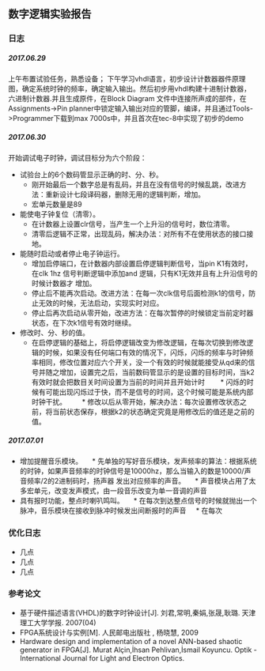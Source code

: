 ## 数字逻辑实验报告 ##
### 日志 ###
   ##### 2017.06.29 ##### 
   上午布置试验任务，熟悉设备；
   下午学习vhdl语言，初步设计计数器器件原理图，确定系统时钟的频率，确定输入输出。然后初步用vhdl构建十进制计数器，六进制计数器.并且生成原件，在Block Diagram
   文件中连接所声成的部件，在Assignments->Pin planner中锁定输入输出对应的管脚，编译，并且通过Tools->Programmer下载到max 7000s中，并且首次在tec-8中实现了初步的demo
   ##### 2017.06.30 #####
   开始调试电子时钟，调试目标分为六个阶段：
   * 试验台上的6个数码管显示正确的时、分、秒。
        * 刚开始最后一个数字总是有乱码，并且在没有信号的时候乱跳，改进方法：重新设计七段译码器，删除无用的逻辑判断，增加。
        * 宏单元数量是89
   * 能使电子钟复位（清零）。
        * 在计数器上设置clr信号，当产生一个上升沿的信号时，数位清零。
        * 清零后逻辑不正常，出现乱码，解决办法：对所有不在使用状态的接口接地。
   * 能随时启动或者停止电子钟运行。
        * 增加启停端口，在计数器内部设置启停逻辑判断信号，当pin K1有效时，在clk 1hz 信号判断逻辑中添加and 逻辑，只有K1无效并且有上升沿信号的时候计数器才
        增加。
        * 停止后不能再次启动。改进方法：在每一次clk信号后面检测k1的信号，防止无效的时候，无法启动，实现实时对应。
        * 停止后再次启动从零开始，改进方法：在每次暂停的时候锁定当前定时器状态，在下次k1信号有效时继续。
   * 修改时、分、秒的值。
        * 在启停逻辑的基础上，将启停逻辑改变为修改逻辑，在每次切换到修改逻辑的时候，如果没有任何端口有效的情况下，闪烁，闪烁的频率与时钟频率相同，修改位置对应六个开关，没一个有效的时候就能接受从qd来的信号并随之增加，设置完之后，当前数码管显示的是设置的目标时间，当k2有效时就会把数目关时间设置为当前的时间并且开始计时
        * 闪烁的时候有可能出现闪烁过于快，而不是信号的时间，这个时候可能是系统内部时钟干扰。
        * 修改以后从零开始，解决办法：每次设置修改状态之前，将当前状态保存，根据k2的状态确定究竟是用修改后的值还是之前的值。        
##### 2017.07.01 #####
* 增加提醒音乐模块。
     * 先单独的写好音乐模块，发声频率的算法：根据系统的时钟，如果声音频率的时钟信号是10000hz，那么当输入的数是10000/声音频率/2的2进制码时，扬声器         发出对应频率的声音。
     * 声音模块占用了太多宏单元，改变发声模式，由一段音乐改变为单一音调的声音
* 具有报时功能，整点时喇叭鸣叫。
     * 在每次到达整点信号的时候就抛出一个脉冲，音乐模块在接收到脉冲时候发出间断报时的声音
     * 在每次
### 优化日志 ###
* 几点
* 几点
* 几点

### 参考论文 ###
* 基于硬件描述语言(VHDL)的数字时钟设计[J]. 刘君,常明,秦娟,张晟,耿璐.  天津理工大学学报. 2007(04)
* FPGA系统设计与实例[M]. 人民邮电出版社 , 杨晓慧, 2009
* Hardware design and implementation of a novel ANN-based shaotic generator in FPGA[J]. Murat Alçin,İhsan Pehlivan,İsmail Koyuncu.  Optik - International Journal for Light and Electron Optics.
   
   
